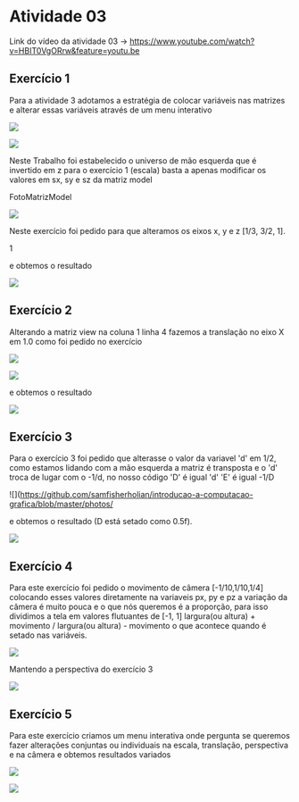 # Atividade 03

Link do vídeo da atividade 03 -> https://www.youtube.com/watch?v=HBIT0VgORrw&feature=youtu.be

## Exercício 1

  Para a atividade 3 adotamos a estratégia de colocar variáveis nas matrizes e alterar essas variáveis através de um menu interativo 
  
  
  ![](https://github.com/samfisherholian/introducao-a-computacao-grafica/blob/master/photos/varivaveis.jpeg)

  
  ![](https://github.com/samfisherholian/introducao-a-computacao-grafica/blob/master/photos/matrizes.jpeg)
  
  Neste Trabalho foi estabelecido o universo de mão esquerda que é invertido em z para o exercício 1 (escala) basta a apenas modificar os valores em sx, sy e sz da matriz model 

FotoMatrizModel

![](https://github.com/samfisherholian/introducao-a-computacao-grafica/blob/master/photos/matrizModel.jpeg)

  Neste exercício foi pedido para que alteramos os eixos x, y e z [1/3, 3/2, 1].
  
  1[](https://github.com/samfisherholian/introducao-a-computacao-grafica/blob/master/photos/Fotomeu1.jpeg)
  
  e obtemos o resultado
  
  ![](https://github.com/samfisherholian/introducao-a-computacao-grafica/blob/master/photos/ResultadoEscala.jpeg)

## Exercício 2

  Alterando a matriz view na coluna 1 linha 4 fazemos a translação no eixo X em 1.0 como foi pedido no exercício
  
  ![](https://github.com/samfisherholian/introducao-a-computacao-grafica/blob/master/photos/FotoCodigoex2.jpeg)
  
  ![](https://github.com/samfisherholian/introducao-a-computacao-grafica/blob/master/photos/FotoCodigoex2b.jpeg)
  
  e obtemos o resultado
  
  ![](https://github.com/samfisherholian/introducao-a-computacao-grafica/blob/master/photos/FotoResultadoex2.jpeg)
     
  ## Exercício 3
  
  Para o exercício 3 foi pedido que alterasse o valor da variavel 'd' em 1/2, como estamos lidando com a mão esquerda a matriz é transposta e o 'd' troca de lugar com o -1/d, no nosso código 'D' é igual 'd' 'E' é igual -1/D 
  

  ![](https://github.com/samfisherholian/introducao-a-computacao-grafica/blob/master/photos/
  
  e obtemos o resultado (D está setado como 0.5f).
  
  ![](https://github.com/samfisherholian/introducao-a-computacao-grafica/blob/master/photos/Ex3resultado.jpeg)
  
  ## Exercício 4
  
  Para este exercício foi pedido o movimento de câmera [-1/10,1/10,1/4] colocando esses valores diretamente na variaveis px, py e pz a variação da câmera é muito pouca e o que nós queremos é a proporção, para isso dividimos a tela em valores flutuantes de [-1, 1] largura(ou altura) + movimento / largura(ou altura) - movimento o que acontece quando é setado nas variáveis.
  

  ![](https://github.com/samfisherholian/introducao-a-computacao-grafica/blob/master/photos/codex4a.jpeg)
  
  Mantendo a perspectiva do exercício 3
  
  ![](https://github.com/samfisherholian/introducao-a-computacao-grafica/blob/master/photos/Resultadoex4.jpeg)

  
  ## Exercício 5
  
  Para este exercício criamos um menu interativa onde pergunta se queremos fazer alterações conjuntas ou individuais na escala, translação, perspectiva e na câmera e obtemos resultados variados
  

  ![](https://github.com/samfisherholian/introducao-a-computacao-grafica/blob/master/photos/exe5.jpeg)

  ![](https://github.com/samfisherholian/introducao-a-computacao-grafica/blob/master/photos/resultado05.jpeg)
 
